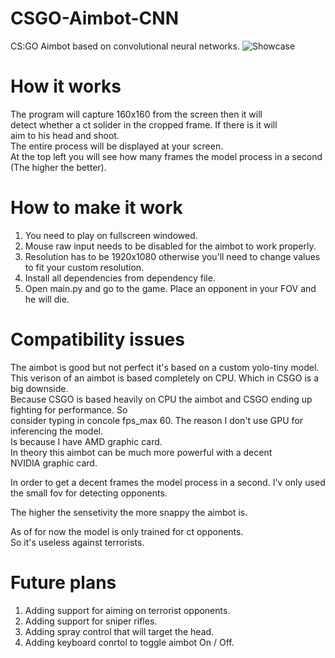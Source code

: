 # CSGO-Aimbot-CNN
CS:GO Aimbot based on convolutional neural networks.
![Showcase](https://github.com/ofeksadlo/CSGO-Aimbot-CNN/blob/main/ezgif-5-06587c2150ec.gif)
# How it works
The program will capture 160x160 from the screen then it will</br>
detect whether a ct solider in the cropped frame. If there is it will</br>
aim to his head and shoot.</br>
The entire process will be displayed at your screen.</br>
At the top left you will see how many frames the model process in a second (The higher the better).
# How to make it work
1) You need to play on fullscreen windowed.
2) Mouse raw input needs to be disabled for the aimbot to work properly.
3) Resolution has to be 1920x1080 otherwise you'll need to change values to fit your custom resolution.
4) Install all dependencies from dependency file.
5) Open main.py and go to the game. Place an opponent in your FOV and he will die.

# Compatibility issues
The aimbot is good but not perfect it's based on a custom yolo-tiny model.</br>
This verison of an aimbot is based completely on CPU. Which in CSGO is a big downside.</br>
Because CSGO is based heavily on CPU the aimbot and CSGO ending up fighting for performance. So</br>
consider typing in concole fps_max 60. The reason I don't use GPU for inferencing the model.</br>
Is because I have AMD graphic card. </br>
In theory this aimbot can be much more powerful with a decent</br>
NVIDIA graphic card.</br>

In order to get a decent frames the model process in a second. I'v only used</br>
the small fov for detecting opponents.</br>

The higher the sensetivity the more snappy the aimbot is.</br>

As of for now the model is only trained for ct opponents.</br> 
So it's useless against terrorists.

# Future plans
1) Adding support for aiming on terrorist opponents.
2) Adding support for sniper rifles.
3) Adding spray control that will target the head.
4) Adding keyboard conrtol to toggle aimbot On / Off.
